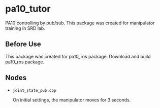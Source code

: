 # pa10_tutor

PA10 controlling by pub/sub. This package was created for manipulator training in SRD lab.

## Before Use

This package was created for pa10_ros package. Download and build pa10_ros package.

## Nodes

- `joint_state_pub.cpp`

    On initial settings, the manipulator moves for 3 seconds.

<!-- - `pa10logger.py`

    Record data and outputs as csv format. -->

<!-- ## Launch

- `pa10_tutor.launch -->